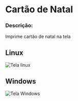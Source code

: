 Cartão de Natal
===============

### Descrição:

Imprime cartão de natal na tela

Linux
-----
![Tela linux](https://github.com/adevecchi/cartao-de-natal/blob/main/public/img/natai1.png)

Windows
-------
![Tela Windows](https://github.com/adevecchi/cartao-de-natal/blob/main/public/img/natal2.png)